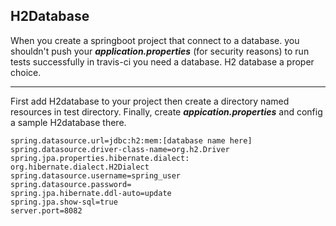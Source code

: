 ## H2Database
When you create a springboot project that connect to a database. you shouldn't push your 
**_application.properties_** (for security reasons) to run tests successfully in travis-ci you need a database.
H2 database a proper choice.
___
First add H2database to your project then create a directory named resources in test directory.
Finally, create **_appication.properties_** and config a sample H2database there.

```
spring.datasource.url=jdbc:h2:mem:[database name here]
spring.datasource.driver-class-name=org.h2.Driver
spring.jpa.properties.hibernate.dialect: org.hibernate.dialect.H2Dialect
spring.datasource.username=spring_user
spring.datasource.password=
spring.jpa.hibernate.ddl-auto=update
spring.jpa.show-sql=true
server.port=8082
```